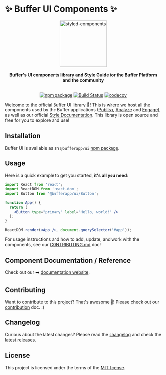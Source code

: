 # ✨ Buffer UI Components ✨

<div align="center">
  <a href="https://www.styled-components.com">
    <img alt="styled-components" src="https://blobscdn.gitbook.com/v0/b/gitbook-28427.appspot.com/o/spaces%2F-LFNym8ScnaWKWBQFWTw%2Favatar.png?generation=1529427935328806&alt=media" height="150px" />
  </a>
</div>

<br />

<div align="center">
  <strong>Buffer's UI components library and Style Guide for the Buffer Platform and the community</strong>
  <br />
  <br />

[![npm package](https://img.shields.io/npm/v/@bufferapp/ui/latest.svg)](https://www.npmjs.com/package/@bufferapp/ui)
[![Build Status](https://travis-ci.org/bufferapp/ui.svg?branch=master)](https://travis-ci.org/bufferapp/ui)
[![codecov](https://codecov.io/gh/bufferapp/ui/branch/master/graph/badge.svg)](https://codecov.io/gh/bufferapp/ui)

</div>

Welcome to the official Buffer UI library 🎉! This is where we host all the components used by the Buffer applications ([Publish](https://publish.buffer.com), [Analyze](https://analyze.buffer.com) and [Engage](https://engage.buffer.com)), as well as our official [Style Documentation](https://bufferapp.github.io/ui).
This library is open source and free for you to explore and use!

## Installation

Buffer UI  is available as an `@bufferapp/ui` [npm package](https://www.npmjs.com/package/@bufferapp/ui).


## Usage

Here is a quick example to get you started, **it's all you need**:

```jsx
import React from 'react';
import ReactDOM from 'react-dom';
import Button from '@bufferapp/ui/Button';

function App() {
  return (
    <Button type="primary" label="Hello, world!" />
  );
}

ReactDOM.render(<App />, document.querySelector('#app'));
```

For usage instructions and how to add, update, and work with the components, see our [CONTRIBUTING.md](/CONTRIBUTING.md) doc!


## Component Documentation / Reference

Check out our ➡️ [documentation website](https://bufferapp.github.io/ui).


## Contributing

Want to contribute to this project? That's awesome 🙌! Please check out our [contribution](/CONTRIBUTING.md) doc. :)

## Changelog

Curious about the latest changes?
Please read the [changelog](/src/documentation/markdown/GettingStarted/Changelog.md) and check the [latest releases](https://github.com/bufferapp/ui/releases).


## License

This project is licensed under the terms of the
[MIT license](/LICENSE).

